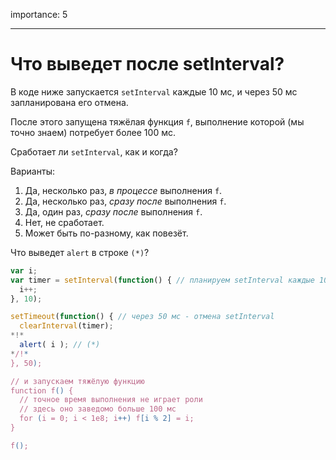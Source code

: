 importance: 5

---

# Что выведет после setInterval?

В коде ниже запускается `setInterval` каждые 10 мс, и через 50 мс запланирована его отмена.

После этого запущена тяжёлая функция `f`, выполнение которой (мы точно знаем) потребует более 100 мс.

Сработает ли `setInterval`, как и когда?

Варианты:

1. Да, несколько раз, *в процессе* выполнения `f`.
2. Да, несколько раз, *сразу после* выполнения `f`.
3. Да, один раз, *сразу после* выполнения `f`.
4. Нет, не сработает.
5. Может быть по-разному, как повезёт.

Что выведет `alert` в строке `(*)`?

```js
var i;
var timer = setInterval(function() { // планируем setInterval каждые 10 мс
  i++;
}, 10);

setTimeout(function() { // через 50 мс - отмена setInterval
  clearInterval(timer);
*!*
  alert( i ); // (*)
*/!*
}, 50);

// и запускаем тяжёлую функцию
function f() {
  // точное время выполнения не играет роли
  // здесь оно заведомо больше 100 мс
  for (i = 0; i < 1e8; i++) f[i % 2] = i;
}

f();
```

